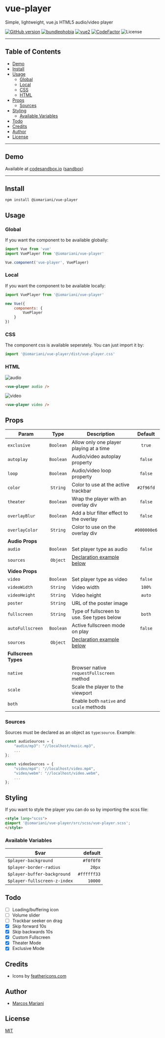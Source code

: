 # vue-player

Simple, lightweight, vue.js HTML5 audio/video player

[![GitHub version](https://badge.fury.io/gh/iomariani%2Fvue-player.svg)](https://badge.fury.io/gh/iomariani%2Fvue-player) [![bundlephobia](https://badgen.net/bundlephobia/minzip/@iomariani/vue-player)](https://bundlephobia.com/result?p=@iomariani/vue-player) [![vue2](https://img.shields.io/badge/vue-2.x-brightgreen.svg?style=flat)](https://vuejs.org/) [![CodeFactor](https://www.codefactor.io/repository/github/iomariani/vue-player/badge)](https://www.codefactor.io/repository/github/iomariani/vue-player) ![License](https://img.shields.io/github/license/iomariani/vue-player)

---

## Table of Contents

- [Demo](#demo)
- [Install](#install)
- [Usage](#usage)
	- [Global](#rglobal)
	- [Local](#local)
	- [CSS](#css)
	- [HTML](#html)
- [Props](#props)
	- [Sources](#sources)
- [Styling](#styling)
	- [Available Variables](#available-variables)
- [Todo](#todo)
- [Credits](#credits)
- [Author](#author)
- [License](#license)

---

## Demo

Available at [codesandbox.io](https://s5mvo.csb.app/) ([sandbox](https://codesandbox.io/s/vue-player-s5mvo))

---

## Install

```bash
npm install @iomariani/vue-player
```

## Usage

### Global

If you want the component to be available globally:

```js
import Vue from 'vue'
import VuePlayer from '@iomariani/vue-player'

Vue.component('vue-player', VuePlayer)
```

### Local

If you want the component to be available locally:

```js
import VuePlayer from '@iomariani/vue-player'

new Vue({
	components: {
		VuePlayer
	}
})
```

### CSS

The component css is available seperately. You can just import it by:

```js
import '@iomariani/vue-player/dist/vue-player.css'
```

### HTML

![audio](https://i.imgur.com/pZzdqKZ.png)

```html
<vue-player audio />
```

![video](https://i.imgur.com/cqOGc7U.png)

```html
<vue-player video />
```

## Props

Param | Type | Description | Default
--- |:---:| --- |:---:
`exclusive`|`Boolean`|Allow only one player playing at a time|`true`
`autoplay`|`Boolean`|Audio/video autoplay property|`false`
`loop`|`Boolean`|Audio/video loop property|`false`
`color`|`String`|Color to use at the active trackbar|`#2f96fd`
`theater`|`Boolean`|Wrap the player with an overlay div|`false`
`overlayBlur`|`Boolean`|Add a blur filter effect to the overlay|`false`
`overlayColor`|`String`|Color to use on the overlay div|`#000000e6`
**Audio Props**|
`audio`|`Boolean`|Set player type as audio|`false`
`sources`|`Object`|[Declaration example below](#sources)
**Video Props**|
`video`|`Boolean`|Set player type as video|`false`
`videoWidth`|`String`|Video width|`100%`
`videoHeight`|`String`|Video height|`auto`
`poster`|`String`|URL of the poster image
`fullscreen`|`String`|Type of fullscreen to use. See types below|`both`
`autoFullscreen`|`Boolean`|Active fullscreen mode on play|`false`
`sources`|`Object`|[Declaration example below](#sources)
**Fullscreen Types**|
`native`||Browser native `requestFullscreen` method
`scale`||Scale the player to the viewport
`both`||Enable both `native` and `scale` methods

### Sources

Sources must be declared as an object as `type`:`source`. Example:
```js
const audioSources = {
	"audio/mp3": "//localhost/music.mp3",
	...
};

const videoSources = {
	"video/mp4": "//localhost/video.mp4",
	"video/webm": "//localhost/video.webm",
	...
};
```

## Styling

If you want to style the player you can do so by importing the scss file:

```html
<style lang="scss">
@import '@iomariani/vue-player/src/scss/vue-player.scss';
</style>
```

### Available Variables

$var | default
---|---:|
`$player-background`|`#f0f0f0`
`$player-border-radius`|`20px`
`$player-buffer-background` | `#ffffff33`
`$player-fullscreen-z-index` | `10000`

## Todo

- [ ] Loading/buffering icon
- [ ] Volume slider
- [ ] Trackbar seeker on drag
- [x] Skip forward 10s
- [x] Skip backwards 10s
- [x] Custom Fullscreen
- [x] Theater Mode
- [x] Exclusive Mode

## Credits

- Icons by [feathericons.com](https://feathericons.com)

## Author

- [Marcos Mariani](https://github.com/iomariani)

## License

[MIT](https://github.com/iomariani/vue-player/blob/master/LICENSE.md)